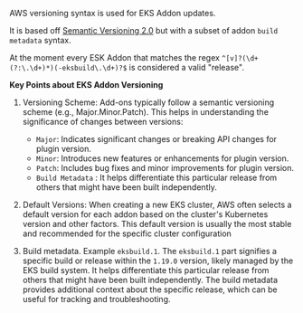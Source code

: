 AWS versioning syntax is used for EKS Addon updates.

It is based off [Semantic Versioning 2.0](https://semver.org) but with a subset of addon `build metadata` syntax.

At the moment every ESK Addon that matches the regex `^[v]?(\d+(?:\.\d+)*)(-eksbuild\.\d+)?$` is considered a valid "release".

**Key Points about EKS Addon Versioning**

1. Versioning Scheme: Add-ons typically follow a semantic versioning scheme (e.g., Major.Minor.Patch). This helps in understanding the significance of changes between versions:

   - `Major`: Indicates significant changes or breaking API changes for plugin version.
   - `Minor`: Introduces new features or enhancements for plugin version.
   - `Patch`: Includes bug fixes and minor improvements for plugin version.
   - `Build Metadata` : It helps differentiate this particular release from others that might have been built independently.

2. Default Versions: When creating a new EKS cluster, AWS often selects a default version for each addon based on the cluster's Kubernetes version and other factors. This default version is usually the most stable and recommended for the specific cluster configuration

3. Build metadata. Example `eksbuild.1`. The `eksbuild.1` part signifies a specific build or release within the `1.19.0` version, likely managed by the EKS build system. It helps differentiate this particular release from others that might have been built independently. The build metadata provides additional context about the specific release, which can be useful for tracking and troubleshooting.
